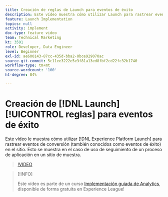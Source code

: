 ```yaml
---
title: Creación de reglas de Launch para eventos de éxito
description: Este vídeo muestra cómo utilizar Launch para rastrear eventos de conversión (también conocidos como eventos de éxito) en el sitio. Esto se muestra en el caso de uso de seguimiento de un proceso de aplicación en un sitio de muestra.
feature: Launch Implementation
topics: null
activity: implement
doc-type: feature video
team: Technical Marketing
kt: 3591
role: Developer, Data Engineer
level: Beginner
exl-id: ae600143-87cc-435d-bba2-0bce929070ac
source-git-commit: 5c11ee3222e5e3f81a13ed8fbf2cd22fc32b1740
workflow-type: tm+mt
source-wordcount: '100'
ht-degree: 84%

---
```


# Creación de [!DNL Launch] [!UICONTROL reglas] para eventos de éxito

Este vídeo le muestra cómo utilizar [!DNL Experience Platform Launch] para rastrear eventos de conversión (también conocidos como eventos de éxito) en el sitio. Esto se muestra en el caso de uso de seguimiento de un proceso de aplicación en un sitio de muestra.

>[!VIDEO](https://video.tv.adobe.com/v/28778/?quality=12)

>[!INFO]
>
> Este vídeo es parte de un curso [Implementación guiada de Analytics](https://experienceleague.adobe.com/?recommended=Analytics-D-1-2019.1), disponible de forma gratuita en Experience League!